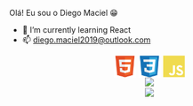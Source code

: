 Olá! Eu sou o Diego Maciel 😁

- 🌱 I’m currently learning React
- 📫 diego.maciel2019@outlook.com

<div align="center">
  <img align="center" alt="icone-HTML" height="40" width="40" src="https://raw.githubusercontent.com/devicons/devicon/master/icons/html5/html5-original.svg">
  <img align="center" alt="icone-CSS" height="40" width="40" src="https://raw.githubusercontent.com/devicons/devicon/master/icons/css3/css3-original.svg">
  <img align="center" alt="icone-Js" height="40" width="40" src="https://raw.githubusercontent.com/devicons/devicon/master/icons/javascript/javascript-plain.svg">
</div>

<div align="center">
  <a href="https://github.com/DiegoMaciel1998">
    <img height="180em" src="https://github-readme-stats.vercel.app/api/top-langs/?username=DiegoMaciel1998&layout=compact&langs_count=7&theme=dracula"/>  
</div>

<div align="center">
   <a href="https://www.linkedin.com/in/diego-maciel-b24588187/" target="_blank"><img src="https://img.shields.io/badge/-LinkedIn-%230077B5?style=for-the-badge&logo=linkedin&logoColor=white" target="_blank"></a> 
</div>


 


